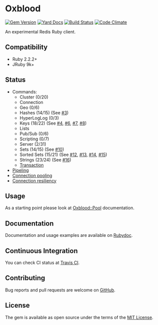 # Oxblood

[![Gem Version](https://badge.fury.io/rb/oxblood.svg)](https://badge.fury.io/rb/oxblood)
[![Yard Docs](http://img.shields.io/badge/yard-docs-blue.svg)](http://rubydoc.info/github/etehtsea/oxblood/master/frames)
[![Build Status](https://travis-ci.org/etehtsea/oxblood.svg?branch=master)](https://travis-ci.org/etehtsea/oxblood)
[![Code Climate](https://codeclimate.com/github/etehtsea/oxblood/badges/gpa.svg)](https://codeclimate.com/github/etehtsea/oxblood)

An experimental Redis Ruby client.

## Compatibility

- Ruby 2.2.2+
- JRuby 9k+

## Status

- Commands:
  - Cluster (0/20)
  - Connection
  - Geo (0/6)
  - Hashes (14/15) (See [#3](https://github.com/etehtsea/oxblood/issues/3))
  - HyperLogLog (0/3)
  - Keys (18/22) (See [#4], [#6], [#7], [#8])
  - Lists
  - Pub/Sub (0/6)
  - Scripting (0/7)
  - Server (2/31)
  - Sets (14/15) (See [#10](https://github.com/etehtsea/oxblood/issues/10))
  - Sorted Sets (15/21) (See [#12], [#13], [#14], [#15])
  - Strings (23/24) (See [#16](https://github.com/etehtsea/oxblood/issues/16))
  - [Transaction](http://www.rubydoc.info/github/etehtsea/oxblood/master/Oxblood/Commands/Transactions)
- [Pipeling](http://www.rubydoc.info/github/etehtsea/oxblood/master/Oxblood/Pipeline)
- [Connection pooling](http://www.rubydoc.info/github/etehtsea/oxblood/master/Oxblood/Pool)
- [Connection resiliency](http://www.rubydoc.info/github/etehtsea/oxblood/master/Oxblood/RSocket)

## Usage
As a starting point please look at [Oxblood::Pool](http://www.rubydoc.info/github/etehtsea/oxblood/master/Oxblood/Pool) documentation.

## Documentation
Documentation and usage examples are available on [Rubydoc](http://rubydoc.info/github/etehtsea/oxblood/master/frames).

## Continuous Integration
You can check CI status at [Travis CI](https://travis-ci.org/etehtsea/oxblood.svg?branch=master).

## Contributing

Bug reports and pull requests are welcome on [GitHub](https://github.com/etehtsea/oxblood).


## License

The gem is available as open source under the terms of the [MIT License](http://opensource.org/licenses/MIT).

[#4]: https://github.com/etehtsea/oxblood/issues/4
[#6]: https://github.com/etehtsea/oxblood/issues/6
[#7]: https://github.com/etehtsea/oxblood/issues/7
[#8]: https://github.com/etehtsea/oxblood/issues/8
[#12]: https://github.com/etehtsea/oxblood/issues/12
[#13]: https://github.com/etehtsea/oxblood/issues/13
[#14]: https://github.com/etehtsea/oxblood/issues/14
[#15]: https://github.com/etehtsea/oxblood/issues/15
[#19]: https://github.com/etehtsea/oxblood/issues/19
